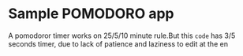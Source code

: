 # Sample POMODORO app

A pomodoror timer works on 25/5/10 minute rule.But this `code` has 3/5 seconds timer, due to lack of patience and laziness to edit at the en
